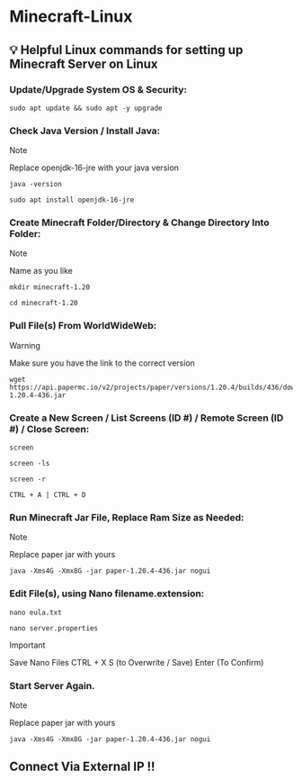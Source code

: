 # Minecraft-Linux 
## 💡 Helpful Linux commands for setting up Minecraft Server on Linux



### Update/Upgrade System OS & Security:
```
sudo apt update && sudo apt -y upgrade
```


### Check Java Version / Install Java:
> [!NOTE] 
> Replace openjdk-16-jre with your java version

```
java -version
```
```
sudo apt install openjdk-16-jre 
```




### Create Minecraft Folder/Directory & Change Directory Into Folder:

> [!NOTE]
> Name as you like


```
mkdir minecraft-1.20
``` 


```
cd minecraft-1.20
```



### Pull File(s) From WorldWideWeb:

> [!WARNING]
> Make sure you have the link to the correct version


```
wget https://api.papermc.io/v2/projects/paper/versions/1.20.4/builds/436/downloads/paper-1.20.4-436.jar
```




### Create a New Screen / List Screens (ID #) / Remote Screen (ID #) / Close Screen:
```
screen
```
```
screen -ls
```
```
screen -r
```
```
CTRL + A | CTRL + D
```




### Run Minecraft Jar File, Replace Ram Size as Needed:

> [!NOTE]
> Replace paper jar with yours

```
java -Xms4G -Xmx8G -jar paper-1.20.4-436.jar nogui
```




### Edit File(s), using Nano filename.extension:
```
nano eula.txt
```
```
nano server.properties
```



> [!IMPORTANT]
> Save Nano Files
> CTRL + X
> S (to Overwrite / Save)
> Enter (To Confirm)




### Start Server Again.

> [!NOTE]
> Replace paper jar with yours

```
java -Xms4G -Xmx8G -jar paper-1.20.4-436.jar nogui
```


## Connect Via External IP !!
